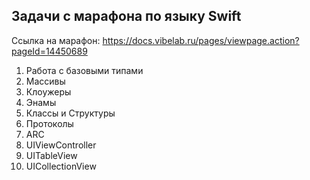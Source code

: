 ## Задачи с марафона по языку Swift

Ссылка на марафон: https://docs.vibelab.ru/pages/viewpage.action?pageId=14450689

1. Работа с базовыми типами
2. Массивы
3. Клоужеры
4. Энамы
5. Классы и Структуры
6. Протоколы
7. ARC
8. UIViewController 
9. UITableView
10. UICollectionView
